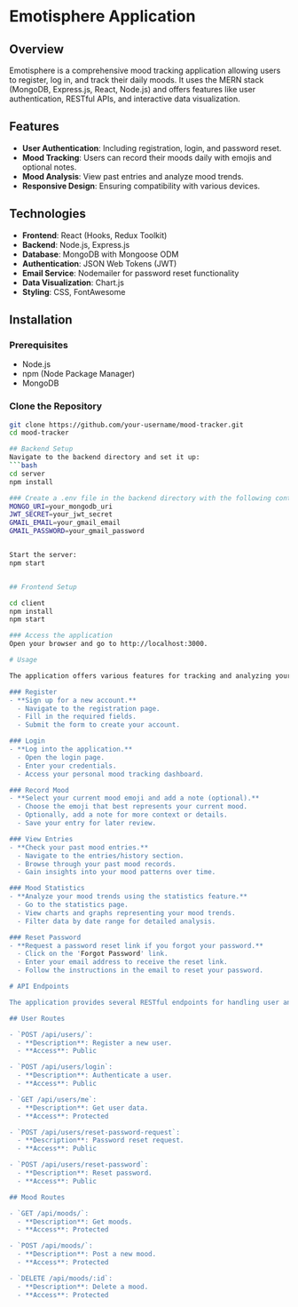 # Emotisphere Application

## Overview
Emotisphere is a comprehensive mood tracking application allowing users to register, log in, and track their daily moods. It uses the MERN stack (MongoDB, Express.js, React, Node.js) and offers features like user authentication, RESTful APIs, and interactive data visualization.

## Features
- **User Authentication**: Including registration, login, and password reset.
- **Mood Tracking**: Users can record their moods daily with emojis and optional notes.
- **Mood Analysis**: View past entries and analyze mood trends.
- **Responsive Design**: Ensuring compatibility with various devices.

## Technologies
- **Frontend**: React (Hooks, Redux Toolkit)
- **Backend**: Node.js, Express.js
- **Database**: MongoDB with Mongoose ODM
- **Authentication**: JSON Web Tokens (JWT)
- **Email Service**: Nodemailer for password reset functionality
- **Data Visualization**: Chart.js
- **Styling**: CSS, FontAwesome

## Installation

### Prerequisites
- Node.js
- npm (Node Package Manager)
- MongoDB

### Clone the Repository
```bash
git clone https://github.com/your-username/mood-tracker.git
cd mood-tracker

## Backend Setup
Navigate to the backend directory and set it up:
```bash
cd server
npm install

### Create a .env file in the backend directory with the following content:
MONGO_URI=your_mongodb_uri
JWT_SECRET=your_jwt_secret
GMAIL_EMAIL=your_gmail_email
GMAIL_PASSWORD=your_gmail_password


Start the server: 
npm start


## Frontend Setup

cd client
npm install
npm start

### Access the application
Open your browser and go to http://localhost:3000.

# Usage

The application offers various features for tracking and analyzing your mood. Here's how you can use them:

### Register
- **Sign up for a new account.**
  - Navigate to the registration page.
  - Fill in the required fields.
  - Submit the form to create your account.

### Login
- **Log into the application.**
  - Open the login page.
  - Enter your credentials.
  - Access your personal mood tracking dashboard.

### Record Mood
- **Select your current mood emoji and add a note (optional).**
  - Choose the emoji that best represents your current mood.
  - Optionally, add a note for more context or details.
  - Save your entry for later review.

### View Entries
- **Check your past mood entries.**
  - Navigate to the entries/history section.
  - Browse through your past mood records.
  - Gain insights into your mood patterns over time.

### Mood Statistics
- **Analyze your mood trends using the statistics feature.**
  - Go to the statistics page.
  - View charts and graphs representing your mood trends.
  - Filter data by date range for detailed analysis.

### Reset Password
- **Request a password reset link if you forgot your password.**
  - Click on the 'Forgot Password' link.
  - Enter your email address to receive the reset link.
  - Follow the instructions in the email to reset your password.

# API Endpoints

The application provides several RESTful endpoints for handling user and mood data.

## User Routes

- `POST /api/users/`: 
  - **Description**: Register a new user.
  - **Access**: Public

- `POST /api/users/login`: 
  - **Description**: Authenticate a user.
  - **Access**: Public

- `GET /api/users/me`: 
  - **Description**: Get user data.
  - **Access**: Protected

- `POST /api/users/reset-password-request`: 
  - **Description**: Password reset request.
  - **Access**: Public

- `POST /api/users/reset-password`: 
  - **Description**: Reset password.
  - **Access**: Public

## Mood Routes

- `GET /api/moods/`: 
  - **Description**: Get moods.
  - **Access**: Protected

- `POST /api/moods/`: 
  - **Description**: Post a new mood.
  - **Access**: Protected

- `DELETE /api/moods/:id`: 
  - **Description**: Delete a mood.
  - **Access**: Protected











